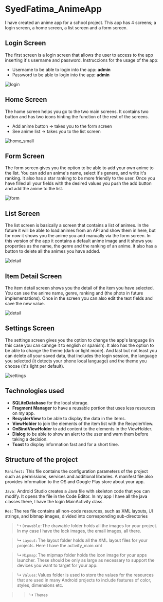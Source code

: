 # SyedFatima_AnimeApp
I have created an anime app for a school project. This app has 4 screens; a login screen, a home screen, a list screen and a form screen.

## Login Screen ##
The first screen is a login screen that allows the user to access to the app inserting it's username and password.
Instruccions for the usage of the app:
  - Username to be able to login into the app: **admin**
  - Password to be able to login into the app: **admin**

![login](https://user-images.githubusercontent.com/72110927/139954969-169a26b9-df91-45cc-85da-2544c6198c9e.png)

## Home Screen ##
The home screen helps you go to the two main screens. It contains two button and has two icons hinting the function of the rest of the screens.
  - Add anime button -> takes you to the form screen
  - See anime list -> takes you to the list screen
  
![home_small](https://user-images.githubusercontent.com/72110927/139954660-7ab13c33-7acf-4b86-bd7d-cb5303b5c3ac.jpg)

## Form Screen ##
The form screen gives you the option to be able to add your own anime to the list. You can add an anime's name, select it's genere, and write it's ranking. It also has a star ranking to be more friendly to the user. Once you have filled all your fields with the desired values you push the add button and add the anime to the list.

![form](https://user-images.githubusercontent.com/72110927/139956192-a07877a0-02a1-42c0-9e90-4ce0b665a31d.jpg)


## List Screen ##
The list screen is basically a screen that contains a list of animes. In the future it will be able to load animes from an API and show them in here, but for now it shows you the anime you add manually via the form screen. In this version of the app it contains a default anime image and it shows you properties as the name, the genre and the ranking of an anime. It also has a button to delete all the animes you have added.

![detail](https://user-images.githubusercontent.com/72110927/142777726-2076fe10-8314-433a-b38c-4816f2740610.jpg)


## Item Detail Screen ##
The item detail screen shows you the detail of the item you have selected. You can see the anime name, genre, ranking and (the photo in future implementations). Once in the screen you can also edit the text fields and save the new value.

![detail](https://user-images.githubusercontent.com/72110927/142777415-31678c6e-6561-4654-9d7e-d437655b7dec.jpg)

## Settings Screen ##
The settings screen gives you the option to change the app's language (in this case you can cahnge it to english or spanish). It also has the option to be able to change the theme (dark or light mode). And last but not least you can delete all your saved data, that includes the login session, the language you selected (it detects your phone local language) and the theme you choose (it's light per default).

![settings](https://user-images.githubusercontent.com/72110927/142777635-f1c67293-eeac-4992-9758-7a7d9ff26ecc.jpg)


## Technologies used ##
 * **SQLiteDatabase** for the local storage.
 * **Fragment Manager** to have a reusable portion that uses less resources on my app.
 * **RecyclerView** to be able to display the data in the items.
 * **ViewHolder** to join the elements of the item list with the RecyclerView.
 * **OnBindViewHolder** to add content to the elements in the ViewHolder.
 * **Dialog** to be able to show an alert to the user and warn them before taking a decision.
 * **Toast** to display information fast and for a short time.

## Structure of the project ##

```Manifest:``` This file contains the configuration parameters of the project such as permissions, services and additional libraries. A manifest file also provides information to the OS and Google Play store about your app.

```Java:``` Android Studio creates a Java file with skeleton code that you can modify. It opens the file in the Code Editor. In my app I have all the java classes there, I have the login MainActivity class.

```Res:```The res file contains all non-code resources, such as XML layouts, UI strings, and bitmap images, divided into corresponding sub-directories

 > ↳ ```Drawable:```The drawable folder holds all the images for your project. In my case I have the lock images, the email images, all there.
  
  > ↳ ```Layout:```The layout folder holds all the XML layout files for your projects. Here I have the activity_main.xml
  
  > ↳ ```Mipmap:```The mipmap folder holds the icon image for your apps launcher. These should be only as large as necessary to support the devices you want to target for your app. 
  
  > ↳ ```Values:```Values folder is used to store the values for the resources that are used in many Android projects to include features of color, styles, dimensions etc.
  
  >>↳ ```Themes```
